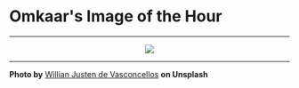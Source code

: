 # Omkaar's Image of the Hour

---

<div align="center">

<a href="https://unsplash.com/photos/empty-street-with-yellow-traffic-light-ctxoPCtIPh4">
  <img src="https://images.unsplash.com/photo-1754079132799-c766676cda0a?crop=entropy&cs=tinysrgb&fit=max&fm=jpg&ixid=M3w3NjA2Nzh8MHwxfHJhbmRvbXx8fHx8fHx8fDE3NTUyNTU2MDB8&ixlib=rb-4.1.0&q=80&w=1080" style="max-width:100%; height:auto;">
</a>



</div>

---

**Photo by** [Willian Justen de Vasconcellos](https://unsplash.com/@willianjusten) **on Unsplash**
